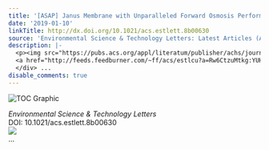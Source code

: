 ```yaml
---
title: '[ASAP] Janus Membrane with Unparalleled Forward Osmosis Performance'
date: '2019-01-10'
linkTitle: http://dx.doi.org/10.1021/acs.estlett.8b00630
source: 'Environmental Science & Technology Letters: Latest Articles (ACS Publications)'
description: |-
  <p><img src="https://pubs.acs.org/appl/literatum/publisher/achs/journals/content/estlcu/0/estlcu.ahead-of-print/acs.estlett.8b00630/20190109/images/medium/ez-2018-00630j_0004.gif" alt="TOC Graphic"/></p><div><cite>Environmental Science & Technology Letters</cite></div><div>DOI: 10.1021/acs.estlett.8b00630</div><div class="feedflare">
  <a href="http://feeds.feedburner.com/~ff/acs/estlcu?a=Rw6CtzuMtkg:YUHn5633JdU:yIl2AUoC8zA"><img src="http://feeds.feedburner.com/~ff/acs/estlcu?d=yIl2AUoC8zA" border="0"></img></a>
  </div> ...
disable_comments: true
---
```

<p><img src="https://pubs.acs.org/appl/literatum/publisher/achs/journals/content/estlcu/0/estlcu.ahead-of-print/acs.estlett.8b00630/20190109/images/medium/ez-2018-00630j_0004.gif" alt="TOC Graphic"/></p><div><cite>Environmental Science & Technology Letters</cite></div><div>DOI: 10.1021/acs.estlett.8b00630</div><div class="feedflare">
<a href="http://feeds.feedburner.com/~ff/acs/estlcu?a=Rw6CtzuMtkg:YUHn5633JdU:yIl2AUoC8zA"><img src="http://feeds.feedburner.com/~ff/acs/estlcu?d=yIl2AUoC8zA" border="0"></img></a>
</div> ...